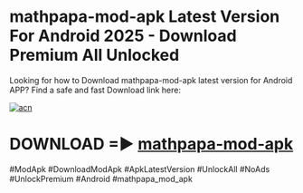 # mathpapa-mod-apk Latest Version For Android 2025 - Download Premium All Unlocked


Looking for how to Download mathpapa-mod-apk latest version for Android APP? Find a safe and fast Download link here:


[![acn](https://i.imgur.com/BIQs5tu.png)](https://modyolo.store/mathpapa+mod+apk)


# DOWNLOAD =► [mathpapa-mod-apk](https://modyolo.store/mathpapa+mod+apk)


#ModApk #DownloadModApk #ApkLatestVersion #UnlockAll #NoAds #UnlockPremium #Android #mathpapa_mod_apk